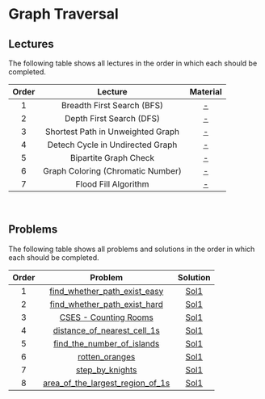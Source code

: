 # Graph Traversal

## Lectures

The following table shows all lectures in the order in which each should be completed.

| Order | Lecture | Material |
|:---:|:---:|:---:|
| 1 | Breadth First Search (BFS) | [-]() |
| 2 | Depth First Search (DFS) | [-]() |
| 3 | Shortest Path in Unweighted Graph | [-]() |
| 4 | Detech Cycle in Undirected Graph | [-]() |
| 5 | Bipartite Graph Check | [-]() |
| 6 | Graph Coloring (Chromatic Number) | [-]() |
| 7 | Flood Fill Algorithm | [-]() |
<br>

## Problems

The following table shows all problems and solutions in the order in which each should be completed.

| Order | Problem | Solution |
|:---:|:---:|:---:|
| 1 | [find_whether_path_exist_easy]() | [Sol1]() |
| 2 | [find_whether_path_exist_hard]() | [Sol1]() |
| 3 | [CSES - Counting Rooms](https://cses.fi/problemset/task/1192) | [Sol1]() |
| 4 | [distance_of_nearest_cell_1s]() | [Sol1]() |
| 5 | [find_the_number_of_islands]() | [Sol1]() |
| 6 | [rotten_oranges]() | [Sol1]() |
| 7 | [step_by_knights]() | [Sol1]() |
| 8 | [area_of_the_largest_region_of_1s]() | [Sol1]() |